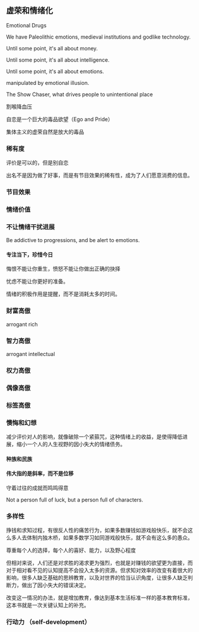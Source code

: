 ## 虚荣和情绪化

Emotional Drugs

We have Paleolithic emotions, medieval institutions and godlike technology. 

Until some point, it's all about money. 

Until some point, it's all about intelligence.

Until some point, it's all about emotions.

manipulated by emotional illusion.

The Show Chaser, what drives people to unintentional place

割喉降血压

自恋是一个巨大的毒品欲望（Ego and Pride）

集体主义的虚荣自然是放大的毒品

### 稀有度

评价是可以的，但是别自恋

出名不是因为做了好事，而是有节目效果的稀有性，成为了人们愿意消费的信息。

### 节目效果

### 情绪价值

### 不让情绪干扰进展

Be addictive to progressions, and be alert to emotions.


#### 专注当下，珍惜今日

悔恨不能让你重生，愤怒不能让你做出正确的抉择

忧虑不能让你更好的准备。

情绪的积极作用是提醒，而不是消耗太多的时间。

### 财富高傲

arrogant rich

### 智力高傲

arrogant intellectual

### 权力高傲

### 偶像高傲

### 标签高傲

### 懊悔和幻想

减少评价对人的影响，就像破除一个紧箍咒，这种情绪上的收益，是使得降低进展，缩小一个人的人生视野的因小失大的情绪债务。

#### 种族和民族

#### 伟大指的是斜率，而不是位移

守着过往的成就而鸣鸣得意

Not a person full of luck, but a person full of characters.

### 多样性

挣钱和求知过程，有很反人性的痛苦行为，如果多数赚钱如游戏般快乐，就不会这么多人去体制内独木桥，如果多数学习如同游戏般快乐，就不会有这么多的愚众。

尊重每个人的选择，每个人的喜好、能力，以及野心程度

但相对来说，人们还是对求胜的渴求更为强烈，也就是对赚钱的欲望更为直接，而对于相对看不见的认知提高不会投入太多的资源。但求知对效率的改变有着很大的影响，很多人缺乏基础的思辨教育，以及对世界的恰当认识角度，让很多人缺乏判断力，做出了因小失大的错误决定。

改变这一情况的办法，就是增加教育，像达到基本生活标准一样的基本教育标准，这本书就是一次关键认知上的补充。

### 行动力 （self-development）